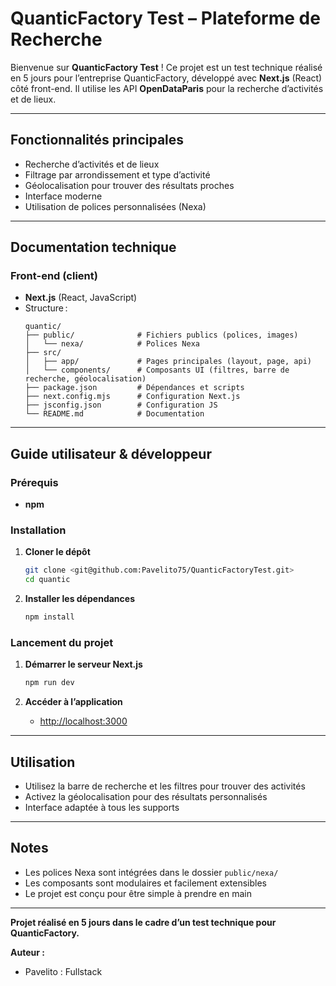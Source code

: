 
# QuanticFactory Test – Plateforme de Recherche


Bienvenue sur **QuanticFactory Test** !
Ce projet est un test technique réalisé en 5 jours pour l’entreprise QuanticFactory, développé avec **Next.js** (React) côté front-end.
Il utilise les API **OpenDataParis** pour la recherche d’activités et de lieux.

---

## Fonctionnalités principales

- Recherche d’activités et de lieux
- Filtrage par arrondissement et type d’activité
- Géolocalisation pour trouver des résultats proches
- Interface moderne
- Utilisation de polices personnalisées (Nexa)

---

## Documentation technique

### Front-end (client)

- **Next.js** (React, JavaScript)
- Structure :
	```
	quantic/
	├── public/              # Fichiers publics (polices, images)
	│   └── nexa/            # Polices Nexa
	├── src/
	│   ├── app/             # Pages principales (layout, page, api)
	│   └── components/      # Composants UI (filtres, barre de recherche, géolocalisation)
	├── package.json         # Dépendances et scripts
	├── next.config.mjs      # Configuration Next.js
	├── jsconfig.json        # Configuration JS
	└── README.md            # Documentation
	```

---

## Guide utilisateur & développeur

### Prérequis

- **npm**

### Installation

1. **Cloner le dépôt**
	```bash
	git clone <git@github.com:Pavelito75/QuanticFactoryTest.git>
	cd quantic
	```

2. **Installer les dépendances**
	```bash
	npm install
	```

### Lancement du projet

1. **Démarrer le serveur Next.js**
	```bash
	npm run dev
	```

2. **Accéder à l’application**
	- [http://localhost:3000](http://localhost:3000)

---

## Utilisation

- Utilisez la barre de recherche et les filtres pour trouver des activités
- Activez la géolocalisation pour des résultats personnalisés
- Interface adaptée à tous les supports

---

## Notes

- Les polices Nexa sont intégrées dans le dossier `public/nexa/`
- Les composants sont modulaires et facilement extensibles
- Le projet est conçu pour être simple à prendre en main

---

**Projet réalisé en 5 jours dans le cadre d’un test technique pour QuanticFactory.**

**Auteur :**
- Pavelito : Fullstack
